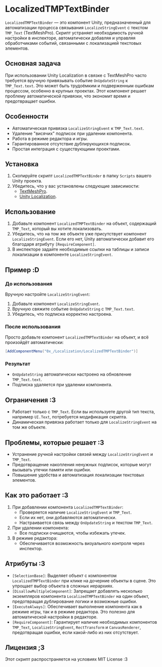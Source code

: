 # LocalizedTMPTextBinder

`LocalizedTMPTextBinder` — это компонент Unity, предназначенный для автоматизации процесса связывания `LocalizeStringEvent` с текстом `TMP_Text` (TextMeshPro). Скрипт устраняет необходимость ручной настройки в инспекторе, автоматически добавляя и управляя обработчиками событий, связанными с локализацией текстовых элементов.

## Основная задача
При использовании Unity Localization в связке с TextMeshPro часто требуется вручную привязывать событие `OnUpdateString` к `TMP_Text.text`. Это может быть трудоёмким и подверженным ошибкам процессом, особенно в крупных проектах. Этот компонент решает проблему автоматической привязки, что экономит время и предотвращает ошибки.

## Особенности
- Автоматическая привязка `LocalizeStringEvent` к `TMP_Text.text`.
- Удаление "висячих" подписок при удалении компонента.
- Работа в режиме редактора и игры.
- Гарантированное отсутствие дублирующихся подписок.
- Простая интеграция с существующими проектами.

## Установка
1. Скопируйте скрипт `LocalizedTMPTextBinder` в папку `Scripts` вашего Unity проекта.
2. Убедитесь, что у вас установлены следующие зависимости:
   - [TextMeshPro](https://docs.unity3d.com/Packages/com.unity.textmeshpro@latest).
   - [Unity Localization](https://docs.unity3d.com/Packages/com.unity.localization@latest).

## Использование
1. Добавьте компонент `LocalizedTMPTextBinder` на объект, содержащий `TMP_Text`, который вы хотите локализовать.
2. Убедитесь, что на том же объекте уже присутствует компонент `LocalizeStringEvent`. Если его нет, Unity автоматически добавит его благодаря атрибуту `[RequireComponent]`.
3. В инспекторе задайте необходимые ссылки на таблицы и записи локализации в компоненте `LocalizeStringEvent`.

## Пример :D
### До использования
Вручную настройте `LocalizeStringEvent`:
1. Добавьте компонент `LocalizeStringEvent`.
2. Вручную свяжите событие `OnUpdateString` с `TMP_Text.text`.
3. Убедитесь, что подписка корректно настроена.

### После использования
Просто добавьте компонент `LocalizedTMPTextBinder` на объект, и всё произойдёт автоматически:
```csharp
[AddComponentMenu("0x_/Localization/LocalizedTMPTextBinder")]
```

### Результат
- `OnUpdateString` автоматически настроено на обновление `TMP_Text.text`.
- Подписка удаляется при удалении компонента.

## Ограничения :3
- Работает только с `TMP_Text`. Если вы используете другой тип текста, например `UI.Text`, потребуется модификация скрипта.
- Динамическая привязка работает только для `LocalizeStringEvent` на том же объекте.

## Проблемы, которые решает :3
- Устранение ручной настройки связей между `LocalizeStringEvent` и `TMP_Text`.
- Предотвращение накопления ненужных подписок, которые могут вызывать утечки памяти или ошибки.
- Повышение удобства и автоматизация локализации текстовых элементов.

## Как это работает :3
1. При добавлении компонента `LocalizedTMPTextBinder`:
    - Проверяется наличие `LocalizeStringEvent` и `TMP_Text`.
    - Если их нет, они добавляются автоматически.
    - Настраивается связь между `OnUpdateString` и текстом `TMP_Text`.
2. При удалении компонента:
    - Все подписки очищаются, чтобы избежать утечек.
3. В режиме редактора:
    - Обеспечивается возможность визуального контроля через инспектор.

## Атрибуты :3
- `[SelectionBase]`: Выделяет объект с компонентом `LocalizedTMPTextBinder` при клике на дочерние объекты в сцене. Это упрощает выбор объекта в сложных иерархиях.
- `[DisallowMultipleComponent]`: Запрещает добавлять несколько экземпляров компонента `LocalizedTMPTextBinder` на один объект, предотвращая дублирование логики и возможные ошибки.
- `[ExecuteAlways]`: Обеспечивает выполнение компонента как в режиме игры, так и в режиме редактора. Это полезно для автоматической настройки в редакторе.
- `[RequireComponent]`: Гарантирует наличие необходимых компонентов `TMP_Text`, `LocalizeStringEvent`, `RectTransform` и `CanvasRenderer`, предотвращая ошибки, если какой-либо из них отсутствует.

## Лицензия ;3
Этот скрипт распространяется на условиях MIT License :3